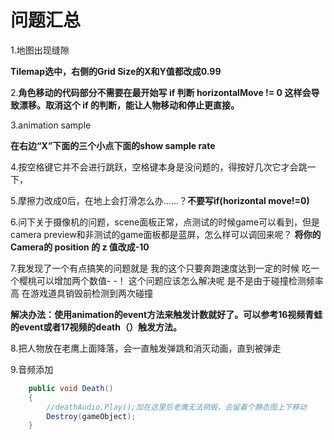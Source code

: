 

# 问题汇总

1.地图出现缝隙

**Tilemap选中，右侧的Grid Size的X和Y值都改成0.99**

2.**角色移动的代码部分不需要在最开始写 if 判断 horizontalMove != 0 这样会导致漂移。取消这个 if 的判断，能让人物移动和停止更直接。**

3.animation sample

**在右边“X”下面的三个小点下面的show sample rate**

4.按空格键它并不会进行跳跃，空格键本身是没问题的，得按好几次它才会跳一下，

5.摩擦力改成0后，在地上会打滑怎么办……？**不要写if(horizontal move!=0)**

6.问下关于摄像机的问题，scene面板正常，点测试的时候game可以看到，但是camera preview和非测试的game面板都是蓝屏，怎么样可以调回来呢？
**将你的Camera的 position 的 z 值改成-10**

7.我发现了一个有点搞笑的问题就是 我的这个只要奔跑速度达到一定的时候  吃一个樱桃可以增加两个数值- -！ 这个问题应该怎么解决呢     是不是由于碰撞检测频率高 在游戏道具销毁前检测到两次碰撞

**解决办法：使用animation的event方法来触发计数就好了。可以参考16视频青蛙的event或者17视频的death（）触发方法。**

8.把人物放在老鹰上面降落，会一直触发弹跳和消灭动画，直到被弹走

9.音频添加

```c#
    public void Death()
    {
        //deathAudio.Play();加在这里后老鹰无法销毁，会留着个静态图上下移动
        Destroy(gameObject);
    }
```

